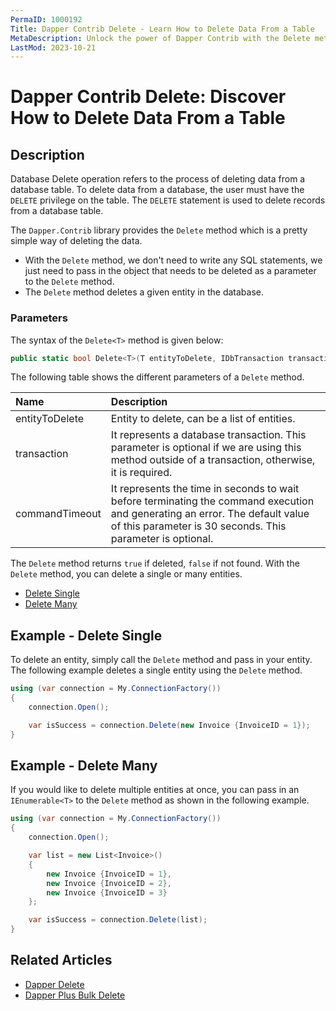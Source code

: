 ```yaml
---
PermaID: 1000192
Title: Dapper Contrib Delete - Learn How to Delete Data From a Table
MetaDescription: Unlock the power of Dapper Contrib with the Delete method to delete data from a table. Learn how to use the simplest way to delete rows from a database table without writing any SQL.
LastMod: 2023-10-21
---
```


# Dapper Contrib Delete: Discover How to Delete Data From a Table

## Description

Database Delete operation refers to the process of deleting data from a database table. To delete data from a database, the user must have the `DELETE` privilege on the table. The `DELETE` statement is used to delete records from a database table.

The `Dapper.Contrib` library provides the `Delete` method which is a pretty simple way of deleting the data. 

 - With the `Delete` method, we don't need to write any SQL statements, we just need to pass in the object that needs to be deleted as a parameter to the `Delete` method.
 - The `Delete` method deletes a given entity in the database. 

### Parameters

The syntax of the `Delete<T>` method is given below:

```csharp
public static bool Delete<T>(T entityToDelete, IDbTransaction transaction = null, int? commandTimeout = null)
```

The following table shows the different parameters of a `Delete` method.

| Name | Description |
| :--- | :---------- |
| entityToDelete | Entity to delete, can be a list of entities. |
| transaction    | It represents a database transaction. This parameter is optional if we are using this method outside of a transaction, otherwise, it is required. |
| commandTimeout | It represents the time in seconds to wait before terminating the command execution and generating an error. The default value of this parameter is 30 seconds. This parameter is optional. |

The `Delete` method returns `true` if deleted, `false` if not found. With the `Delete` method, you can delete a single or many entities.

- [Delete Single](#example---delete-single)
- [Delete Many](#example---delete-single)

## Example - Delete Single

To delete an entity, simply call the `Delete` method and pass in your entity. The following example deletes a single entity using the `Delete` method.

```csharp
using (var connection = My.ConnectionFactory())
{
    connection.Open();

    var isSuccess = connection.Delete(new Invoice {InvoiceID = 1});
}
```

## Example - Delete Many

If you would like to delete multiple entities at once, you can pass in an `IEnumerable<T>` to the `Delete` method as shown in the following example.

```csharp
using (var connection = My.ConnectionFactory())
{
    connection.Open();

    var list = new List<Invoice>()
    {
        new Invoice {InvoiceID = 1},
        new Invoice {InvoiceID = 2},
        new Invoice {InvoiceID = 3}
    };

    var isSuccess = connection.Delete(list);
}
```

## Related Articles

- [Dapper Delete](/execute#example-execute-delete)
- [Dapper Plus Bulk Delete](/bulk-delete)